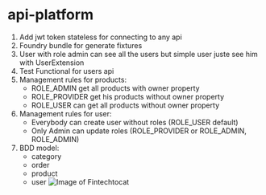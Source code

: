 # api-platform
1. Add jwt token stateless for connecting to any api
2. Foundry bundle for generate fixtures
3. User with role admin can see all the users but simple user juste see him with UserExtension
4. Test Functional for users api
5. Management rules for products:
    * ROLE_ADMIN get all products with owner property
    * ROLE_PROVIDER get his products without owner property
    * ROLE_USER can get all products without owner property
6. Management rules for user:
   * Everybody can create user without roles (ROLE_USER default)
   * Only Admin can update roles (ROLE_PROVIDER or ROLE_ADMIN, ROLE_ADMIN)
7. BDD model:
    * category
    * order
    * product
    * user
![Image of Fintechtocat](https://octodex.github.com/images/Fintechtocat.png)
   

